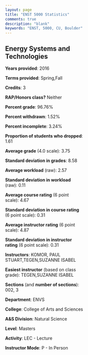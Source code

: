 ```yaml
---
layout: page
title: "ENST 5000 Statistics"
comments: true
description: "blank"
keywords: "ENST, 5000, CU, Boulder"
--- 
```

<head>
<script src="https://ajax.googleapis.com/ajax/libs/jquery/2.1.3/jquery.min.js"></script>
<script src="https://dl.dropboxusercontent.com/s/pc42nxpaw1ea4o9/highcharts.js?dl=0"></script>
<!-- <script src="../assets/js/highcharts.js"></script> -->
<style type="text/css">@font-face {
	font-family: "Bebas Neue";
	src: url(https://www.filehosting.org/file/details/544349/BebasNeue%20Regular.otf) format("opentype");
	}
	h1.Bebas { 
		font-family: "Bebas Neue", Verdana, Tahoma;
	}
</style>
</head>
<body>
	<div id="container" style="float: right; width: 45%; height: 88%; margin-left: 2.5%; margin-right: 2.5%;"></div>
	<script language="JavaScript">
		$(document).ready(function() {
		var chart = {type: 'column'};
		var title = {text: 'Grade Distribution'};
		var xAxis = {categories: ['A','B','C','D','F'],crosshair: true};
		var yAxis = {min: 0,title: {text: 'Percentage'}};
		var tooltip = {headerFormat: '<center><b><span style="font-size:20px">{point.key}</span></b></center>',
		               pointFormat: '<td style="padding:0"><b>{point.y:.1f}%</b></td>',
		               footerFormat: '</table>',shared: true,useHTML: true};
		var plotOptions = {column: {pointPadding: 0.0,borderWidth: 0}};  
		var credits = {enabled: false};var series= [{name: 'Percent',data: [79.66,20.34,0.0,0.0,0.0,]}];
		var json = {};
		json.chart = chart;
		json.title = title;
		json.tooltip = tooltip;
		json.xAxis = xAxis;
		json.yAxis = yAxis;  
		json.series = series;
		json.plotOptions = plotOptions;  
		json.credits = credits;
		$('#container').highcharts(json);
	});
	</script>
</body>
			   
## Energy Systems and Technologies

**Years provided**: 2016

**Terms provided**: Spring,Fall

**Credits**: 3

**RAP/Honors class?** Neither

**Percent grade**: 96.76%

**Percent withdrawn**: 1.52%

**Percent incomplete**: 3.24%

**Proportion of students who dropped**: 1.61

**Average grade** (4.0 scale): 3.75

**Standard deviation in grades**: 8.58

**Average workload** (raw): 2.57

**Standard deviation in workload** (raw): 0.11

**Average course rating** (6 point scale): 4.67

**Standard deviation in course rating** (6 point scale): 0.31

**Average instructor rating** (6 point scale): 4.87

**Standard deviation in instructor rating** (6 point scale): 0.31

**Instructors**: KOMOR, PAUL STUART,TEGEN,SUZANNE ISABEL

**Easiest instructor** (based on class grade): TEGEN,SUZANNE ISABEL

**Sections** (and **number of sections**): 002, 3

**Department**: ENVS

**College**: College of Arts and Sciences

**A&S Division**: Natural Science

**Level**: Masters

**Activity**: LEC - Lecture

**Instructor Mode**: P  - In Person